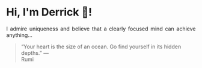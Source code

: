# Hi, I'm Derrick 👋!
<p align="justify">I admire uniqueness and believe that a clearly focused mind can achieve anything...</p> 
<!-- #quote-start -->
<blockquote>&ldquo;Your heart is the size of an ocean. Go find yourself in its hidden depths.&rdquo; &mdash; <footer>Rumi</footer></blockquote>
<!-- #quote-end -->
